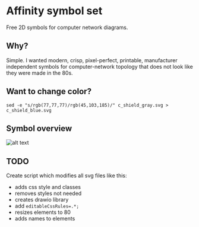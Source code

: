 # Affinity symbol set
Free 2D symbols for computer network diagrams. 

## Why?
Simple. I wanted modern, crisp, pixel-perfect, printable, manufacturer independent symbols for computer-network topology that does not look like they were made in the 80s. 

## Want to change color?
`sed -e "s/rgb(77,77,77)/rgb(45,103,185)/" c_shield_gray.svg > c_shield_blue.svg`

## Symbol overview
![alt text](https://github.com/ecceman/affinity/blob/master/affinity_index.png)


## TODO

Create script which modifies all svg files like this:
 - adds css style and classes
 - removes styles not needed
 - creates drawio library
 - add `editableCssRules=.*;`
 - resizes elements to 80
 - adds names to elements
